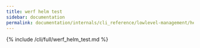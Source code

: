 ```yaml
---
title: werf helm test
sidebar: documentation
permalink: documentation/internals/cli_reference/lowlevel-management/helm/test.html
---
```


{% include /cli/full/werf_helm_test.md %}
